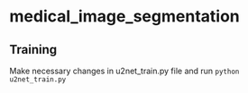 # medical_image_segmentation

## Training
Make necessary changes in u2net_train.py file and run
`python u2net_train.py`
